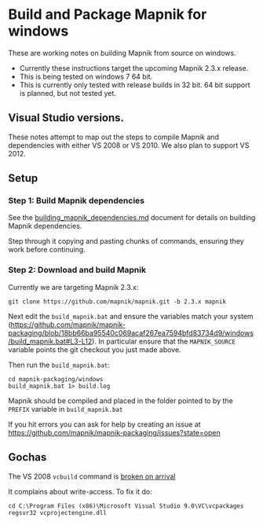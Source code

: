 # Build and Package Mapnik for windows

These are working notes on building Mapnik from source on windows.

 - Currently these instructions target the upcoming Mapnik 2.3.x release.
 - This is being tested on windows 7 64 bit.
 - This is currently only tested with release builds in 32 bit. 64 bit support is planned, but not tested yet.

## Visual Studio versions.

These notes attempt to map out the steps to compile Mapnik and dependencies with either VS 2008 or VS 2010. We also plan to support VS 2012.

## Setup

### Step 1: Build Mapnik dependencies

See the [building_mapnik_dependencies.md](https://github.com/mapnik/mapnik-packaging/blob/master/windows/building_mapnik_dependencies.md) document for details on building Mapnik dependencies.

Step through it copying and pasting chunks of commands, ensuring they work before
continuing.

### Step 2: Download and build Mapnik

Currently we are targeting Mapnik 2.3.x:

    git clone https://github.com/mapnik/mapnik.git -b 2.3.x mapnik

Next edit the `build_mapnik.bat` and ensure the variables match your system (https://github.com/mapnik/mapnik-packaging/blob/18bb66ba95540c069acaf267ea7594bfd83734d9/windows/build_mapnik.bat#L3-L12). In particular ensure that the `MAPNIK_SOURCE` variable points the git checkout you just made above.

Then run the `build_mapnik.bat`:

    cd mapnik-packaging/windows
    build_mapnik.bat 1> build.log

Mapnik should be compiled and placed in the folder pointed to by the `PREFIX` variable in `build_mapnik.bat`

If you hit errors you can ask for help by creating an issue at https://github.com/mapnik/mapnik-packaging/issues?state=open

## Gochas
  
The VS 2008 `vcbuild` command is [broken on arrival](http://blogs.msdn.com/b/windowssdk/archive/2007/09/06/sdk-workaround.aspx)

It complains about write-access. To fix it do:

    cd C:\Program Files (x86)\Microsoft Visual Studio 9.0\VC\vcpackages
    regsvr32 vcprojectengine.dll
